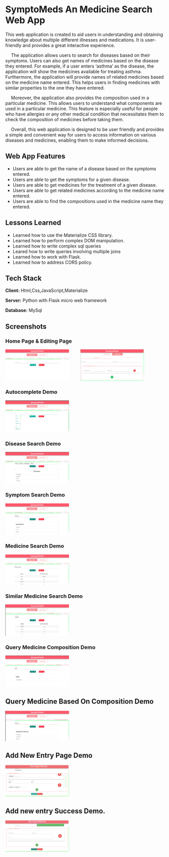 # SymptoMeds An Medicine Search Web App

This web application is created to aid users
in understanding and obtaining knowledge
about multiple different illnesses and medications.
It is user-friendly and provides a
great interactive experience.

&emsp; The application allows users to search
for diseases based on their symptoms.
Users can also get names of medicines
based on the disease they entered.
For example, if a user enters ‘asthma’
as the disease, the application will show the
medicines available for treating asthma.
Furthermore, the application will provide names
of related medicines based on the medicine name
entered. This helps users in finding medicines with
similar properties to the one they have entered.

&emsp; Moreover, the application also
provides the composition used in a particular medicine.
This allows users to understand what components
are used in a particular medicine.
This feature is especially useful for people who
have allergies or any other medical condition that necessitates
them to check the composition of medicines
before taking them.

&emsp; Overall, this web application is designed to be user
friendly and provides a simple and
convenient way for users to access
information on various diseases and
medicines, enabling them to make
informed decisions.

## Web App Features

- Users are able to get the name of a disease based on the symptoms entered.
- Users are able to get the symptoms for a given disease.
- Users are able to get medicines for the treatment of a given disease.
- Users are able to get related medicines according to the medicine name entered.
- Users are able to find the compositions used in the medicine name they entered.

## Lessons Learned

- Learned how to use the Materialize CSS library.
- Learned how to perform complex DOM manipulation.
- Learned how to write complex sql queries
- Leared how to write queries involving multiple joins
- Learned how to work with Flask.
- Learned how to address CORS policy.

## Tech Stack

**Client:** Html,Css,JavaScript,Materialize

**Server:** Python with Flask micro web framework

**Database:** MySql

## Screenshots

### Home Page & Editing Page

<span>
  <img src = "./screenshots/home-page.png" width = "200px"/>  
    &ensp; &ensp;
</span>

<span>
  <img src = " ./screenshots/add-new-entry-page.png" width = "200px"/>
     &ensp; &ensp;
 </span>

### Autocomplete Demo

<span>
  <img src = "./screenshots/autocomplete-demo.png" width = "200px"/>
     &ensp; &ensp;
 </span>

### Disease Search Demo

<span>
  <img src = "./screenshots/diesease-search.png" width = "200px"/>
     &ensp; &ensp;
 </span>

### Symptom Search Demo

<span>
  <img src = "./screenshots/symptom_search.png" width = "200px"/>
     &ensp; &ensp;
 </span>

### Medicine Search Demo

<span>
  <img src = "./screenshots/medicine-search.png" width = "200px"/>
     &ensp; &ensp;
 </span>

### Similar Medicine Search Demo

<span>
  <img src = "./screenshots/query-similar-medicine.png" width = "200px"/>
     &ensp; &ensp;
 </span>

### Query Medicine Composition Demo

<span>
  <img src = "./screenshots/query-composition.png" width = "200px"/>
     &ensp; &ensp;
 </span>

## Query Medicine Based On Composition Demo

<span>
  <img src = "./screenshots/query-medicine-based-on-salt.png" width = "200px"/>
     &ensp; &ensp;
 </span>

## Add New Entry Page Demo

<span>
  <img src = "./screenshots/add-new-medicine.png" width = "200px"/>
     &ensp; &ensp;
 </span>

## Add new entry Success Demo.

<span>
  <img src = "./screenshots/medicine-add-success.png" width = "200px"/>
     &ensp; &ensp;
 </span>
